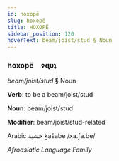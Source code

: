 ```yaml
---
id: hoxopë
slug: hoxopë
title: HOXOPË
sidebar_position: 120
hoverText: beam/joist/stud § Noun
---
```


### hoxopë&emsp;<span kind="abugida">ɂɋʋʇ</span>

*beam/joist/stud* **§** Noun

**Verb**: to be a beam/joist/stud

**Noun**: beam/joist/stud

**Modifier**: beam/joist/stud-related

Arabic خشبة ḵašabe /xa.ʃa.be/

*Afroasiatic Language Family*